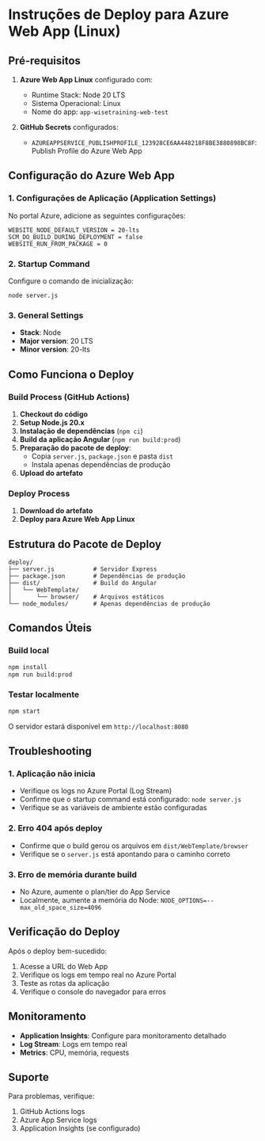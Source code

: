# Instruções de Deploy para Azure Web App (Linux)

## Pré-requisitos

1. **Azure Web App Linux** configurado com:
   - Runtime Stack: Node 20 LTS
   - Sistema Operacional: Linux
   - Nome do app: `app-wisetraining-web-test`

2. **GitHub Secrets** configurados:
   - `AZUREAPPSERVICE_PUBLISHPROFILE_123928CE6AA448218F8BE3880898BC8F`: Publish Profile do Azure Web App

## Configuração do Azure Web App

### 1. Configurações de Aplicação (Application Settings)

No portal Azure, adicione as seguintes configurações:

```
WEBSITE_NODE_DEFAULT_VERSION = 20-lts
SCM_DO_BUILD_DURING_DEPLOYMENT = false
WEBSITE_RUN_FROM_PACKAGE = 0
```

### 2. Startup Command

Configure o comando de inicialização:

```
node server.js
```

### 3. General Settings

- **Stack**: Node
- **Major version**: 20 LTS
- **Minor version**: 20-lts

## Como Funciona o Deploy

### Build Process (GitHub Actions)

1. **Checkout do código**
2. **Setup Node.js 20.x**
3. **Instalação de dependências** (`npm ci`)
4. **Build da aplicação Angular** (`npm run build:prod`)
5. **Preparação do pacote de deploy**:
   - Copia `server.js`, `package.json` e pasta `dist`
   - Instala apenas dependências de produção
6. **Upload do artefato**

### Deploy Process

1. **Download do artefato**
2. **Deploy para Azure Web App Linux**

## Estrutura do Pacote de Deploy

```
deploy/
├── server.js           # Servidor Express
├── package.json        # Dependências de produção
├── dist/               # Build do Angular
│   └── WebTemplate/
│       └── browser/    # Arquivos estáticos
└── node_modules/       # Apenas dependências de produção
```

## Comandos Úteis

### Build local
```bash
npm install
npm run build:prod
```

### Testar localmente
```bash
npm start
```

O servidor estará disponível em `http://localhost:8080`

## Troubleshooting

### 1. Aplicação não inicia

- Verifique os logs no Azure Portal (Log Stream)
- Confirme que o startup command está configurado: `node server.js`
- Verifique se as variáveis de ambiente estão configuradas

### 2. Erro 404 após deploy

- Confirme que o build gerou os arquivos em `dist/WebTemplate/browser`
- Verifique se o `server.js` está apontando para o caminho correto

### 3. Erro de memória durante build

- No Azure, aumente o plan/tier do App Service
- Localmente, aumente a memória do Node: `NODE_OPTIONS=--max_old_space_size=4096`

## Verificação do Deploy

Após o deploy bem-sucedido:

1. Acesse a URL do Web App
2. Verifique os logs em tempo real no Azure Portal
3. Teste as rotas da aplicação
4. Verifique o console do navegador para erros

## Monitoramento

- **Application Insights**: Configure para monitoramento detalhado
- **Log Stream**: Logs em tempo real
- **Metrics**: CPU, memória, requests

## Suporte

Para problemas, verifique:
1. GitHub Actions logs
2. Azure App Service logs
3. Application Insights (se configurado)
